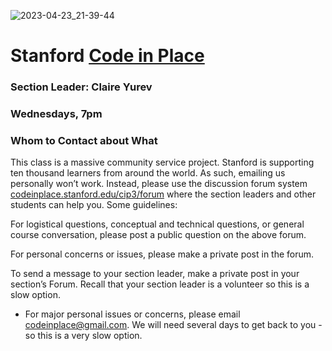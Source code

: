 ![2023-04-23_21-39-44](https://user-images.githubusercontent.com/61437734/233901667-db63e39b-05b4-4ffc-adeb-446e6166cf89.png)

# Stanford [Code in Place](https://codeinplace.stanford.edu/cip3/)
### Section Leader: Claire Yurev
### Wednesdays, 7pm

### Whom to Contact about What

This class is a massive community service project. Stanford is supporting ten thousand learners from around the world. As such, emailing us personally won’t work. Instead, please use the discussion forum system [codeinplace.stanford.edu/cip3/forum](https://codeinplace.stanford.edu/cip3/) where the section leaders and other students can help you. Some guidelines:

For logistical questions, conceptual and technical questions, or general course conversation, please post a public question on the above forum.

For personal concerns or issues, please make a private post in the forum.

To send a message to your section leader, make a private post in your section’s Forum. Recall that your section leader is a volunteer so this is a slow option.

- For major personal issues or concerns, please email codeinplace@gmail.com. We will need several days to get back to you - so this is a very slow option.
